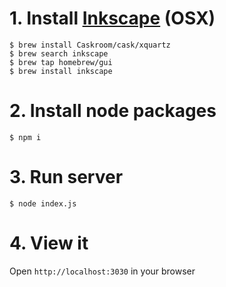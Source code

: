 # 1. Install <a href="https://inkscape.org/en/">Inkscape</a> (OSX)
```
$ brew install Caskroom/cask/xquartz
$ brew search inkscape
$ brew tap homebrew/gui
$ brew install inkscape
```

# 2. Install node packages
`$ npm i`

# 3. Run server
`$ node index.js`

# 4. View it 
Open `http://localhost:3030` in your browser